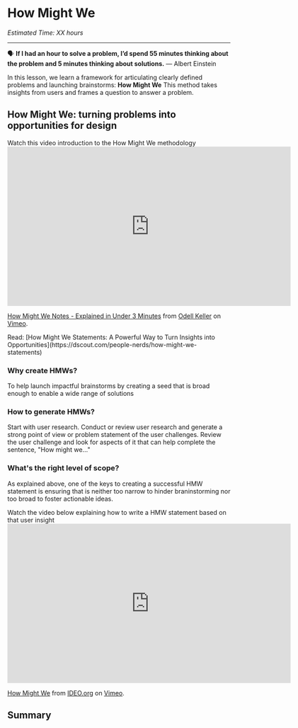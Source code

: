 # How Might We
*Estimated Time: XX hours*

---

<aside>
  
  🗣 **If I had an hour to solve a problem, I’d spend 55 minutes thinking about the problem and 5 minutes thinking about solutions.** — Albert Einstein
  
</aside>

In this lesson, we learn a framework for articulating clearly defined problems and launching brainstorms: **How Might We** This method takes insights from users and frames a question to answer a problem. 

## How Might We: turning problems into opportunities for design

<aside> Watch this video introduction to the How Might We methodology
  </aside>

<iframe src="https://player.vimeo.com/video/364634597?h=1d05eeef81" width="640" height="360" frameborder="0" allow="autoplay; fullscreen; picture-in-picture" allowfullscreen></iframe>
<p><a href="https://vimeo.com/364634597">How Might We Notes - Explained in Under 3 Minutes</a> from <a href="https://vimeo.com/odellkeller">Odell Keller</a> on <a href="https://vimeo.com">Vimeo</a>.</p>

<aside> Read: [How Might We Statements: A Powerful Way to Turn Insights into Opportunities](https://dscout.com/people-nerds/how-might-we-statements)
  </aside>
  
### Why create HMWs?
To help launch impactful brainstorms by creating a seed that is broad enough to enable a wide range of solutions 

### How to generate HMWs?
Start with user research. Conduct or review user research and generate a strong point of view or problem statement of the user challenges. Review the user challenge and look for aspects of it that can help complete the sentence, "How might we..." 


### What's the right level of scope?
As explained above, one of the keys to creating a successful HMW statement is ensuring that is neither too narrow to hinder braninstorming nor too broad to foster actionable ideas. 
<aside>
  Watch the video below explaining how to write a HMW statement based on that user insight
   </aside>
  <iframe src="https://player.vimeo.com/video/102964749?h=2274197955" width="640" height="360" frameborder="0" allow="autoplay; fullscreen; picture-in-picture" allowfullscreen></iframe>
<p><a href="https://vimeo.com/102964749">How Might We</a> from <a href="https://vimeo.com/ideoorg">IDEO.org</a> on <a href="https://vimeo.com">Vimeo</a>.</p>


## Summary

